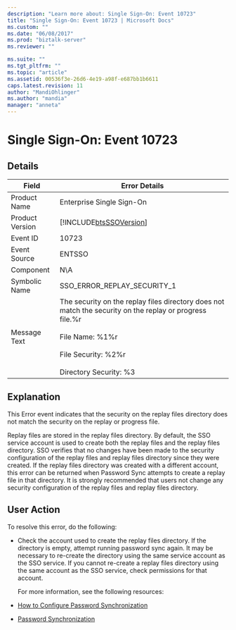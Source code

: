 ```yaml
---
description: "Learn more about: Single Sign-On: Event 10723"
title: "Single Sign-On: Event 10723 | Microsoft Docs"
ms.custom: ""
ms.date: "06/08/2017"
ms.prod: "biztalk-server"
ms.reviewer: ""

ms.suite: ""
ms.tgt_pltfrm: ""
ms.topic: "article"
ms.assetid: 00536f3e-26d6-4e19-a98f-e687bb1b6611
caps.latest.revision: 11
author: "MandiOhlinger"
ms.author: "mandia"
manager: "anneta"
---
```

# Single Sign-On: Event 10723
## Details  

| Field | Error Details |
|-----------------|---------------------------------------------------------------------------------------------------------------------------------------------------------------------------------------------------------|
|  Product Name   |                                                                                        Enterprise Single Sign-On                                                                                        |
| Product Version |                                                                       [!INCLUDE[btsSSOVersion](../includes/btsssoversion-md.md)]                                                                        |
|    Event ID     |                                                                                                  10723                                                                                                  |
|  Event Source   |                                                                                                 ENTSSO                                                                                                  |
|    Component    |                                                                                                   N\A                                                                                                   |
|  Symbolic Name  |                                                                                       SSO_ERROR_REPLAY_SECURITY_1                                                                                       |
|  Message Text   | The security on the replay files directory does not match the security on the replay or progress file.%r<br /><br /> File Name: %1%r<br /><br /> File Security: %2%r<br /><br /> Directory Security: %3 |

## Explanation  
 This Error event indicates that the security on the replay files directory does not match the security on the replay or progress file.  

 Replay files are stored in the replay files directory. By default, the SSO service account is used to create both the replay files and the replay files directory. SSO verifies that no changes have been made to the security configuration of the replay files and replay files directory since they were created. If the replay files directory was created with a different account, this error can be returned when Password Sync attempts to create a replay file in that directory. It is strongly recommended that users not change any security configuration of the replay files and replay files directory.  

## User Action  
 To resolve this error, do the following:  

- Check the account used to create the replay files directory. If the directory is empty, attempt running password sync again. It may be necessary to re-create the directory using the same service account as the SSO service. If you cannot re-create a replay files directory using the same account as the SSO service, check permissions for that account.  

  For more information, see the following resources:  

- [How to Configure Password Synchronization](../core/how-to-configure-password-synchronization.md)  

- [Password Synchronization](../core/password-synchronization2.md)
